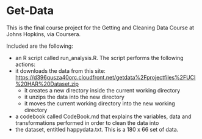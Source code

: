 # Get-Data
This is the final course project for the Getting and Cleaning Data Course at Johns Hopkins, via Coursera.

Included are the following:

* an R script called run_analysis.R. The script performs the following actions:
* it downloads the data from this site: https://d396qusza40orc.cloudfront.net/getdata%2Fprojectfiles%2FUCI%20HAR%20Dataset.zip 
  + it creates a new directory inside the current working directory
  + it unzips the data into the new directory
  + it moves the current working directory into the new working directory
* a codebook called CodeBook.md that explains the variables, data and transformations performed in order to clean the data into
* the dataset, entitled happydata.txt. This is a 180 x 66 set of data.


